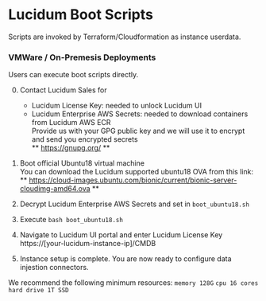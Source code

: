 # Lucidum Boot Scripts

Scripts are invoked by Terraform/Cloudformation as instance userdata.

### VMWare / On-Premesis Deployments

Users can execute boot scripts directly.

0. Contact Lucidum Sales for
   - Lucidum License Key: needed to unlock Lucidum UI
   - Lucidum Enterprise AWS Secrets: needed to download containers from Lucidum AWS ECR\
   Provide us with your GPG public key and we will use it to encrypt and send you encrypted secrets\
   ** https://gnupg.org/ **

1. Boot official Ubuntu18 virtual machine\
   You can download the Lucidum supported ubuntu18 OVA from this link:\
   ** https://cloud-images.ubuntu.com/bionic/current/bionic-server-cloudimg-amd64.ova **

2. Decrypt Lucidum Enterprise AWS Secrets and set in `boot_ubuntu18.sh`

3. Execute `bash boot_ubuntu18.sh`

4. Navigate to Lucidum UI portal and enter Lucidum License Key https://[your-lucidum-instance-ip]/CMDB

5. Instance setup is complete. You are now ready to configure data injestion connectors.

We recommend the following minimum resources:
`memory 128G`
`cpu 16 cores`
`hard drive 1T SSD`
